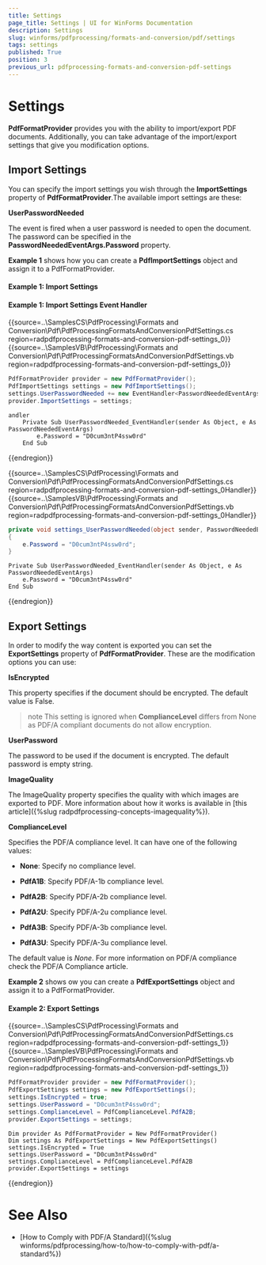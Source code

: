 ```yaml
---
title: Settings
page_title: Settings | UI for WinForms Documentation
description: Settings
slug: winforms/pdfprocessing/formats-and-conversion/pdf/settings
tags: settings
published: True
position: 3
previous_url: pdfprocessing-formats-and-conversion-pdf-settings
---
```


# Settings

__PdfFormatProvider__ provides you with the ability to import/export PDF documents. Additionally, you can take advantage of the import/export settings that give you modification options.

## Import Settings

You can specify the import settings you wish through the __ImportSettings__ property of __PdfFormatProvider__.The available import settings are these:

__UserPasswordNeeded__

The event is fired when a user password is needed to open the document. The password can be specified in the __PasswordNeededEventArgs.Password__ property.

__Example 1__ shows how you can create a __PdfImportSettings__ object and assign it to a PdfFormatProvider.

#### Example 1: Import Settings

#### Example 1: Import Settings Event Handler

{{source=..\SamplesCS\PdfProcessing\Formats and Conversion\Pdf\PdfProcessingFormatsAndConversionPdfSettings.cs region=radpdfprocessing-formats-and-conversion-pdf-settings_0}}
{{source=..\SamplesVB\PdfProcessing\Formats and Conversion\Pdf\PdfProcessingFormatsAndConversionPdfSettings.vb region=radpdfprocessing-formats-and-conversion-pdf-settings_0}}

````C#
PdfFormatProvider provider = new PdfFormatProvider();
PdfImportSettings settings = new PdfImportSettings();
settings.UserPasswordNeeded += new EventHandler<PasswordNeededEventArgs>(settings_UserPasswordNeeded);
provider.ImportSettings = settings;

````
````VB.NET
andler
    Private Sub UserPasswordNeeded_EventHandler(sender As Object, e As PasswordNeededEventArgs)
        e.Password = "D0cum3ntP4ssw0rd"
    End Sub

````

{{endregion}}

{{source=..\SamplesCS\PdfProcessing\Formats and Conversion\Pdf\PdfProcessingFormatsAndConversionPdfSettings.cs region=radpdfprocessing-formats-and-conversion-pdf-settings_0Handler}} 
{{source=..\SamplesVB\PdfProcessing\Formats and Conversion\Pdf\PdfProcessingFormatsAndConversionPdfSettings.vb region=radpdfprocessing-formats-and-conversion-pdf-settings_0Handler}}

````C#
private void settings_UserPasswordNeeded(object sender, PasswordNeededEventArgs e)
{
    e.Password = "D0cum3ntP4ssw0rd";
}

````
````VB.NET
Private Sub UserPasswordNeeded_EventHandler(sender As Object, e As PasswordNeededEventArgs)
    e.Password = "D0cum3ntP4ssw0rd"
End Sub

````

{{endregion}}

## Export Settings

In order to modify the way content is exported you can set the __ExportSettings__ property of __PdfFormatProvider__. These are the modification options you can use:
        

__IsEncrypted__

This property specifies if the document should be encrypted. The default value is False.
        

>note This setting is ignored when __ComplianceLevel__ differs from None as PDF/A compliant documents do not allow encryption.
>


__UserPassword__

The password to be used if the document is encrypted. The default password is empty string.
        

__ImageQuality__

The ImageQuality property specifies the quality with which images are exported to PDF. More information about how it works is available in [this article]({%slug radpdfprocessing-concepts-imagequality%}).
        

__ComplianceLevel__

Specifies the PDF/A compliance level. It can have one of the following values:        
        

* __None__: Specify no compliance level.
            

* __PdfA1B__: Specify PDF/A-1b compliance level.
            

* __PdfA2B__: Specify PDF/A-2b compliance level.
            

* __PdfA2U__: Specify PDF/A-2u compliance level.
            

* __PdfA3B__: Specify PDF/A-3b compliance level.
            

* __PdfA3U__: Specify PDF/A-3u compliance level.
            

The default value is *None*. For more information on PDF/A compliance check the PDF/A Compliance article.

__Example 2__ shows ow you can create a __PdfExportSettings__ object and assign it to a PdfFormatProvider.

#### Example 2: Export Settings


{{source=..\SamplesCS\PdfProcessing\Formats and Conversion\Pdf\PdfProcessingFormatsAndConversionPdfSettings.cs region=radpdfprocessing-formats-and-conversion-pdf-settings_1}} 
{{source=..\SamplesVB\PdfProcessing\Formats and Conversion\Pdf\PdfProcessingFormatsAndConversionPdfSettings.vb region=radpdfprocessing-formats-and-conversion-pdf-settings_1}} 

````C#
PdfFormatProvider provider = new PdfFormatProvider();
PdfExportSettings settings = new PdfExportSettings();
settings.IsEncrypted = true;
settings.UserPassword = "D0cum3ntP4ssw0rd";          
settings.ComplianceLevel = PdfComplianceLevel.PdfA2B;
provider.ExportSettings = settings;

````
````VB.NET
Dim provider As PdfFormatProvider = New PdfFormatProvider()
Dim settings As PdfExportSettings = New PdfExportSettings()
settings.IsEncrypted = True
settings.UserPassword = "D0cum3ntP4ssw0rd"     
settings.ComplianceLevel = PdfComplianceLevel.PdfA2B
provider.ExportSettings = settings

````

{{endregion}} 

# See Also

 * [How to Comply with PDF/A Standard]({%slug winforms/pdfprocessing/how-to/how-to-comply-with-pdf/a-standard%})
